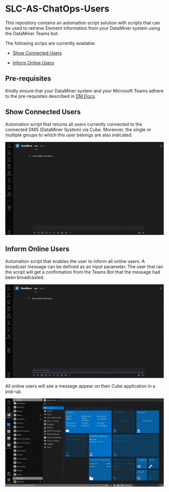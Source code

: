 # SLC-AS-ChatOps-Users

This repository contains an automation script solution with scripts that can be used to retrieve Element information from your DataMiner system using the DataMiner Teams bot.

The following scrips are currently available:

- [Show Connected Users](#Show-Connected-Users)

- [Inform Online Users](#Inform-Online-Users)

## Pre-requisites

Kindly ensure that your DataMiner system and your Microsoft Teams adhere to the pre-requisites described in [DM Docs](https://docs.dataminer.services/user-guide/Cloud_Platform/TeamsBot/Microsoft_Teams_Chat_Integration.html#server-side-prerequisites).

## Show Connected Users

Automation script that returns all users currently connected to the connected DMS (DataMiner System) via Cube. Moreover, the single or multiple groups to which this user belongs are also indicated. 

![Animation of the command to show all connected users](/Documentation/ShowConnectedUsersExample.gif)


## Inform Online Users

Automation script that enables the user to inform all online users. A broadcast message can be defined as an input parameter. The user that ran the script will get a confirmation from the Teams Bot that the message had been broadcasted. 

![Animation of the command to inform online users](/Documentation/RunInformOnlineUsers.gif)

All online users will see a message appear on their Cube application in a pop-up.

![Example of broadcasted message in a message box](/Documentation/BroadcastedMessagePoppingUpAtAllOnlineUsers.gif)